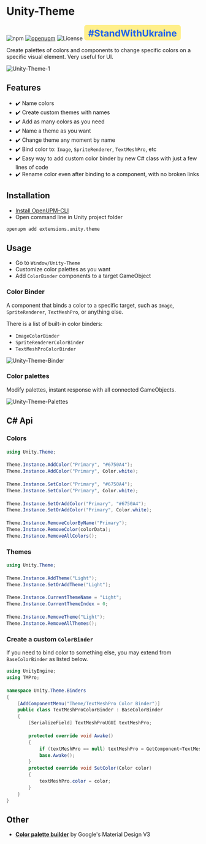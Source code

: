 # Unity-Theme

![npm](https://img.shields.io/npm/v/extensions.unity.theme) [![openupm](https://img.shields.io/npm/v/extensions.unity.theme?label=openupm&registry_uri=https://package.openupm.com)](https://openupm.com/packages/extensions.unity.theme/) ![License](https://img.shields.io/github/license/IvanMurzak/Unity-Theme) [![Stand With Ukraine](https://raw.githubusercontent.com/vshymanskyy/StandWithUkraine/main/badges/StandWithUkraine.svg)](https://stand-with-ukraine.pp.ua)

Create palettes of colors and components to change specific colors on a specific visual element. Very useful for UI.

![Unity-Theme-1](https://github.com/IvanMurzak/Unity-Theme/assets/9135028/1c545d11-aea4-4cd2-8aaa-75539bbb6699)

## Features

- ✔️ Name colors
- ✔️ Create custom themes with names
- ✔️ Add as many colors as you need
- ✔️ Name a theme as you want
- ✔️ Change theme any moment by name
- ✔️ Bind color to: `Image`, `SpriteRenderer`, `TextMeshPro`, etc
- ✔️ Easy way to add custom color binder by new C# class with just a few lines of code
- ✔️ Rename color even after binding to a component, with no broken links

## Installation

- [Install OpenUPM-CLI](https://github.com/openupm/openupm-cli#installation)
- Open command line in Unity project folder

```bash
openupm add extensions.unity.theme
```

## Usage

- Go to `Window/Unity-Theme`
- Customize color palettes as you want
- Add `ColorBinder` components to a target GameObject

### Color Binder

A component that binds a color to a specific target, such as `Image`, `SpriteRenderer`, `TextMeshPro`, or anything else.

There is a list of built-in color binders:

- `ImageColorBinder`
- `SpriteRendererColorBinder`
- `TextMeshProColorBinder`

![Unity-Theme-Binder](https://github.com/IvanMurzak/Unity-Theme/assets/9135028/6198af48-9f0e-4cda-b5e9-40508bbd5c45)

### Color palettes

Modify palettes, instant response with all connected GameObjects.

![Unity-Theme-Palettes](https://github.com/IvanMurzak/Unity-Theme/assets/9135028/179215af-23f1-4a8e-bb29-a7169f3433a5)

## C# Api

### Colors

```csharp
using Unity.Theme;

Theme.Instance.AddColor("Primary", "#6750A4");
Theme.Instance.AddColor("Primary", Color.white);

Theme.Instance.SetColor("Primary", "#6750A4");
Theme.Instance.SetColor("Primary", Color.white);

Theme.Instance.SetOrAddColor("Primary", "#6750A4");
Theme.Instance.SetOrAddColor("Primary", Color.white);

Theme.Instance.RemoveColorByName("Primary");
Theme.Instance.RemoveColor(colorData);
Theme.Instance.RemoveAllColors();
```

### Themes

```csharp
using Unity.Theme;

Theme.Instance.AddTheme("Light");
Theme.Instance.SetOrAddTheme("Light");

Theme.Instance.CurrentThemeName = "Light";
Theme.Instance.CurrentThemeIndex = 0;

Theme.Instance.RemoveTheme("Light");
Theme.Instance.RemoveAllThemes();
```

### Create a custom `ColorBinder`

If you need to bind color to something else, you may extend from `BaseColorBinder` as listed below.

```C#
using UnityEngine;
using TMPro;

namespace Unity.Theme.Binders
{
    [AddComponentMenu("Theme/TextMeshPro Color Binder")]
    public class TextMeshProColorBinder : BaseColorBinder
    {
        [SerializeField] TextMeshProUGUI textMeshPro;

        protected override void Awake()
        {
            if (textMeshPro == null) textMeshPro = GetComponent<TextMeshProUGUI>();
            base.Awake();
        }
        protected override void SetColor(Color color)
        {
            textMeshPro.color = color;
        }
    }
}
```

## Other

- **[Color palette builder](https://m3.material.io/theme-builder#/custom)** by Google's Material Design V3
